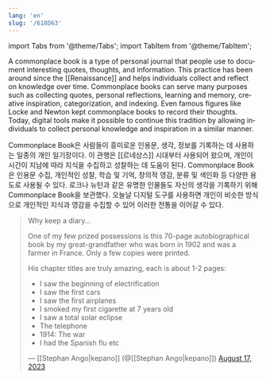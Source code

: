 ```yaml
---
lang: 'en'
slug: '/618D63'
---
```


import Tabs from '@theme/Tabs';
import TabItem from '@theme/TabItem';

<Tabs groupId='lang' queryString>
<TabItem value='en' label='English 🇺🇸' lang='en-US' default>
<div lang='en-US'>

A commonplace book is a type of personal journal that people use to document interesting quotes, thoughts, and information. This practice has been around since the [[Renaissance]] and helps individuals collect and reflect on knowledge over time. Commonplace books can serve many purposes such as collecting quotes, personal reflections, learning and memory, creative inspiration, categorization, and indexing. Even famous figures like Locke and Newton kept commonplace books to record their thoughts. Today, digital tools make it possible to continue this tradition by allowing individuals to collect personal knowledge and inspiration in a similar manner.

</div>
</TabItem>
<TabItem value='ko' label='한국어 🇰🇷' lang='ko-KR'>
<div lang='ko-KR'>

Commonplace Book은 사람들이 흥미로운 인용문, 생각, 정보를 기록하는 데 사용하는 일종의 개인 일기장이다. 이 관행은 [[르네상스]] 시대부터 사용되어 왔으며, 개인이 시간이 지남에 따라 지식을 수집하고 성찰하는 데 도움이 된다. Commonplace Book은 인용문 수집, 개인적인 성찰, 학습 및 기억, 창의적 영감, 분류 및 색인화 등 다양한 용도로 사용될 수 있다. 로크나 뉴턴과 같은 유명한 인물들도 자신의 생각을 기록하기 위해 Commonplace Book을 보관했다. 오늘날 디지털 도구를 사용하면 개인이 비슷한 방식으로 개인적인 지식과 영감을 수집할 수 있어 이러한 전통을 이어갈 수 있다.

</div>
</TabItem>
</Tabs>

> Why keep a diary...
>
> One of my few prized possessions is this 70-page autobiographical book by my great-grandfather who was born in 1902 and was a farmer in France. Only a few copies were printed.
>
> His chapter titles are truly amazing, each is about 1-2 pages:
>
> - I saw the beginning of electrification
> - I saw the first cars
> - I saw the first airplanes
> - I smoked my first cigarette at 7 years old
> - I saw a total solar eclipse
> - The telephone
> - 1914: The war
> - I had the Spanish flu etc
>
> — [[Stephan Ango|kepano]] (@[[Stephan Ango|kepano]]) [August 17, 2023](https://twitter.com/kepano/status/1692247477674729605?ref_src=twsrc%5Etfw)
